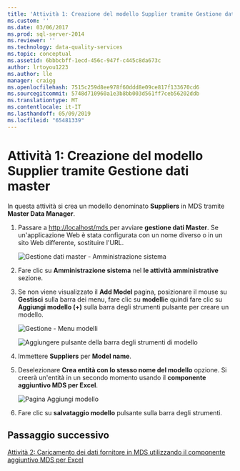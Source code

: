 ```yaml
---
title: 'Attività 1: Creazione del modello Supplier tramite Gestione dati Master | Microsoft Docs'
ms.custom: ''
ms.date: 03/06/2017
ms.prod: sql-server-2014
ms.reviewer: ''
ms.technology: data-quality-services
ms.topic: conceptual
ms.assetid: 6bbbcbff-1ecd-456c-947f-c445c8da673c
author: lrtoyou1223
ms.author: lle
manager: craigg
ms.openlocfilehash: 7515c259d8ee978f60ddd8e09ce817f133670cd6
ms.sourcegitcommit: 5748d710960a1e3b8bb003d561ff7ceb56202ddb
ms.translationtype: MT
ms.contentlocale: it-IT
ms.lasthandoff: 05/09/2019
ms.locfileid: "65481339"
---
```

# <a name="task-1-creating-suppliers-model-using-master-data-manager"></a>Attività 1: Creazione del modello Supplier tramite Gestione dati master
  In questa attività si crea un modello denominato **Suppliers** in MDS tramite **Master Data Manager**.  
  
1.  Passare a [ http://localhost/mds ](http://localhost/mds) per avviare **gestione dati Master**. Se un'applicazione Web è stata configurata con un nome diverso o in un sito Web differente, sostituire l'URL.  
  
     ![Gestione dati master - Amministrazione sistema](../../2014/tutorials/media/et-creatingsuppliersmodelusingmdm-01.jpg "gestione dati Master - Amministrazione sistema")  
  
2.  Fare clic su **Amministrazione sistema** nel **le attività amministrative** sezione.  
  
3.  Se non viene visualizzato il **Add Model** pagina, posizionare il mouse su **Gestisci** sulla barra dei menu, fare clic su **modelli**e quindi fare clic su **Aggiungi modello (+)** sulla barra degli strumenti pulsante per creare un modello.  
  
     ![Gestione - Menu modelli](../../2014/tutorials/media/et-creatingsuppliersmodelusingmdm-02.jpg "Gestione - Menu modelli")  
  
     ![Aggiungere pulsante della barra degli strumenti di modello](../../2014/tutorials/media/et-creatingsuppliersmodelusingmdm-03.jpg "aggiungere pulsante della barra degli strumenti di modello")  
  
4.  Immettere **Suppliers** per **Model name**.  
  
5.  Deselezionare **Crea entità con lo stesso nome del modello** opzione. Si creerà un'entità in un secondo momento usando il **componente aggiuntivo MDS per Excel**.  
  
     ![Pagina Aggiungi modello](../../2014/tutorials/media/et-creatingsuppliersmodelusingmdm-04.jpg "pagina Aggiungi modello")  
  
6.  Fare clic su **salvataggio modello** pulsante sulla barra degli strumenti.  
  
## <a name="next-step"></a>Passaggio successivo  
 [Attività 2: Caricamento dei dati fornitore in MDS utilizzando il componente aggiuntivo MDS per Excel](../../2014/tutorials/task-2-uploading-supplier-data-to-mds-using-mds-add-in-for-excel.md)  
  
  
